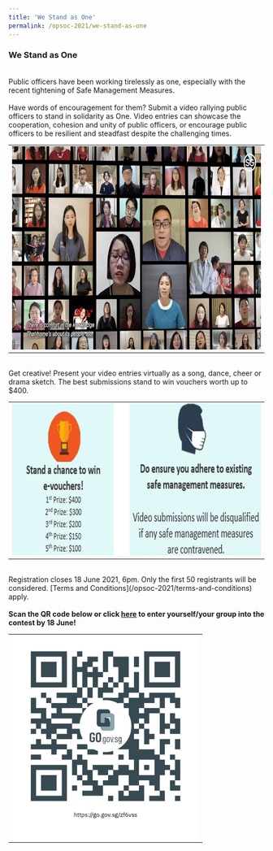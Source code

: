 ```yaml
---
title: 'We Stand as One'
permalink: /opsoc-2021/we-stand-as-one
---
```


### We Stand as One
<br>
Public officers have been working tirelessly as one, especially with the recent tightening of Safe Management Measures.<br>
<br>
Have words of encouragement for them? Submit a video rallying public officers to stand in solidarity as One. Video entries can showcase the cooperation, cohesion and unity of public officers, or encourage public officers to be resilient and steadfast despite the challenging times.<br>
<table width="100%">
  <tr>
    <td align="center"><img src="/images/Virtual Choir.jpg" alt="Virtual Choir" height="400px"></td>
  </tr>
 </table>
<br>
Get creative! Present your video entries virtually as a song, dance, cheer or drama sketch. The best submissions stand to win vouchers worth up to $400.<br>
<table width="100%">
  <tr>
    <td align="center"><img src="/images/We Stand as One.png" alt="We Stand As One" height="300px"></td>
  </tr>
 </table>
<br>
Registration closes 18 June 2021, 6pm. Only the first 50 registrants will be considered. [Terms and Conditions](/opsoc-2021/terms-and-conditions) apply.<br>
<br>
<b>Scan the QR code below or click <a href="https://go.gov.sg/zf6vss" target="_blank">here</a> to enter yourself/your group into the contest by 18 June!</b><br>
<table width="100%">
  <tr>
    <td align="center"><a href="https://go.gov.sg/zf6vss" target="_blank"><img src="/images/TikTok-QR.png" alt="Video Challenge QR" height="400px"></a> </td>
  </tr>
 </table>


